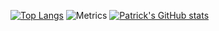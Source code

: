 [![Top Langs](https://github-readme-stats.vercel.app/api/top-langs/?username=patrickellis)](https://github.com/patrickellis/github-readme-stats)
![Metrics](https://metrics.lecoq.io/patrickellis?template=classic&base.community=0&base.repositories=0&languages=1&introduction=1&pagespeed=1&languages.colors=github&languages.threshold=0%25&introduction.title=true&pagespeed.url=.user.website&pagespeed.detailed=false&pagespeed.screenshot=false&config.timezone=Europe%2FLondon)
[![Patrick's GitHub stats](https://github-readme-stats.vercel.app/api?username=patrickellis&theme=vue-dark&show_icons=true)](https://github.com/patrickellis/github-readme-stats)
